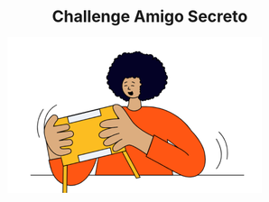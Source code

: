 <h1 align="center"> Challenge Amigo Secreto </h1>
   <p align="left">
   <img src="https://github.com/jorgeargueta15/challenge-amigo-secreto_esp-main/blob/main/assets/amigo-secreto.png">
   </p>
